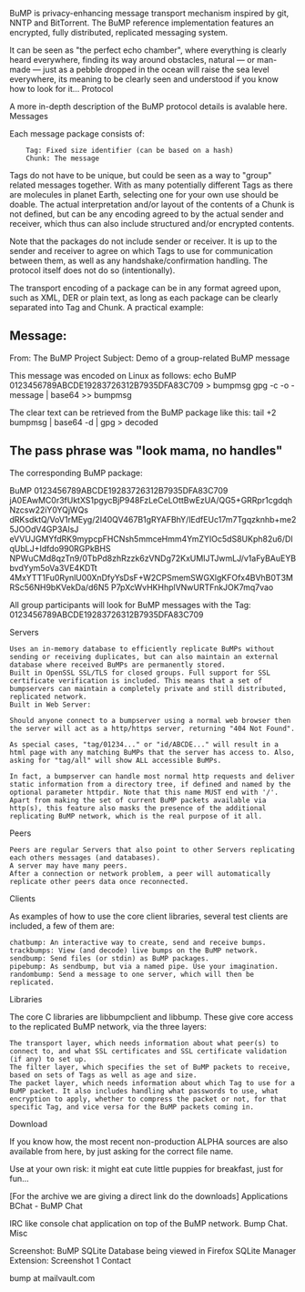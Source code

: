 BuMP is privacy-enhancing message transport mechanism inspired by git, NNTP and BitTorrent. The BuMP reference implementation features an encrypted, fully distributed, replicated messaging system.

It can be seen as "the perfect echo chamber", where everything is clearly heard everywhere, finding its way around obstacles, natural — or man-made — just as a pebble dropped in the ocean will raise the sea level everywhere, its meaning to be clearly seen and understood if you know how to look for it...
Protocol

A more in-depth description of the BuMP protocol details is avalable here.
Messages

Each message package consists of:

        Tag: Fixed size identifier (can be based on a hash)
        Chunk: The message

Tags do not have to be unique, but could be seen as a way to "group" related messages together. With as many potentially different Tags as there are molecules in planet Earth, selecting one for your own use should be doable.
The actual interpretation and/or layout of the contents of a Chunk is not defined, but can be any encoding agreed to by the actual sender and receiver, which thus can also include structured and/or encrypted contents.

Note that the packages do not include sender or receiver. It is up to the sender and receiver to agree on which Tags to use for communication between them, as well as any handshake/confirmation handling. The protocol itself does not do so (intentionally).

The transport encoding of a package can be in any format agreed upon, such as XML, DER or plain text, as long as each package can be clearly separated into Tag and Chunk.
A practical example:

Message:
-----
From: The BuMP Project
Subject: Demo of a group-related BuMP message

This message was encoded on Linux as follows:
echo BuMP 0123456789ABCDE19283726312B7935DFA83C709 > bumpmsg
gpg -c -o - message | base64 >> bumpmsg

The clear text can be retrieved from the BuMP package like this:
tail +2 bumpmsg | base64 -d | gpg > decoded

The pass phrase was "look mama, no handles"
-----
The corresponding BuMP package:

BuMP 0123456789ABCDE19283726312B7935DFA83C709
jA0EAwMC0r3fUktXS1pgycBjP948FzLeCeLOttBwEzUA/QG5+GRRpr1cgdqhNzcsw22iY0YQjWQs
dRKsdktQ/VoV1rMEyg/2I40QV467B1gRYAFBhY/lEdfEUc17m7Tgqzknhb+me25JOOdV4GP3AIsJ
eVVUJGMYfdRK9mypcpFHCNsh5mmceHmm4YmZYIOc5dS8UKph82u6/DIqUbLJ+Idfdo990RGPkBHS
NPWuCMd8qzTn9/0TbPd8zhRzzk6zVNDg72KxUMIJTJwmLJ/v1aFyBAuEYBbvdYym5oVa3VE4KDTt
4MxYTT1Fu0RynlU00XnDfyYsDsF+W2CPSmemSWGXlgKFOfx4BVhB0T3MRSc56NH9bKVekDa/d6N5
P7pXcWvHKHhplVNwURTFnkJOK7mq7vao

All group participants will look for BuMP messages with the Tag:
0123456789ABCDE19283726312B7935DFA83C709

Servers

    Uses an in-memory database to efficiently replicate BuMPs without sending or receiving duplicates, but can also maintain an external database where received BuMPs are permanently stored.
    Built in OpenSSL SSL/TLS for closed groups. Full support for SSL certificate verification is included. This means that a set of bumpservers can maintain a completely private and still distributed, replicated network.
    Built in Web Server:

    Should anyone connect to a bumpserver using a normal web browser then the server will act as a http/https server, returning "404 Not Found".

    As special cases, "tag/01234..." or "id/ABCDE..." will result in a html page with any matching BuMPs that the server has access to. Also, asking for "tag/all" will show ALL accessible BuMPs.

    In fact, a bumpserver can handle most normal http requests and deliver static information from a directory tree, if defined and named by the optional parameter httpdir. Note that this name MUST end with '/'.
    Apart from making the set of current BuMP packets available via http(s), this feature also masks the presence of the additional replicating BuMP network, which is the real purpose of it all.

Peers

    Peers are regular Servers that also point to other Servers replicating each others messages (and databases).
    A server may have many peers.
    After a connection or network problem, a peer will automatically replicate other peers data once reconnected.

Clients

As examples of how to use the core client libraries, several test clients are included, a few of them are:

    chatbump: An interactive way to create, send and receive bumps.
    trackbumps: View (and decode) live bumps on the BuMP network.
    sendbump: Send files (or stdin) as BuMP packages.
    pipebump: As sendbump, but via a named pipe. Use your imagination.
    randombump: Send a message to one server, which will then be replicated.

Libraries

The core C libraries are libbumpclient and libbump. These give core access to the replicated BuMP network, via the three layers:

    The transport layer, which needs information about what peer(s) to connect to, and what SSL certificates and SSL certificate validation (if any) to set up.
    The filter layer, which specifies the set of BuMP packets to receive, based on sets of Tags as well as age and size.
    The packet layer, which needs information about which Tag to use for a BuMP packet. It also includes handling what passwords to use, what encryption to apply, whether to compress the packet or not, for that specific Tag, and vice versa for the BuMP packets coming in.

Download

If you know how, the most recent non-production ALPHA sources are also available from here, by just asking for the correct file name.

Use at your own risk: it might eat cute little puppies for breakfast, just for fun...

[For the archive we are giving a direct link do the downloads]
Applications
BChat - BuMP Chat

IRC like console chat application on top of the BuMP network. Bump Chat.
Misc

Screenshot: BuMP SQLite Database being viewed in Firefox SQLite Manager Extension: Screenshot 1
Contact

bump at mailvault.com

